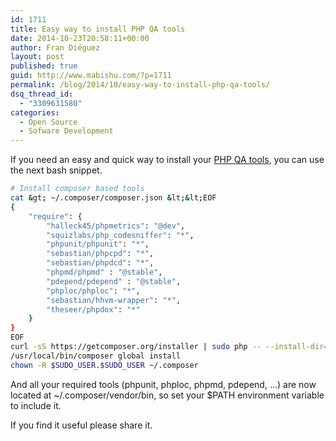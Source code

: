 ```yaml
---
id: 1711
title: Easy way to install PHP QA tools
date: 2014-10-23T20:58:11+00:00
author: Fran Diéguez
layout: post
published: true
guid: http://www.mabishu.com/?p=1711
permalink: /blog/2014/10/easy-way-to-install-php-qa-tools/
dsq_thread_id:
  - "3309631580"
categories:
  - Open Source
  - Sofware Development
---
```

If you need an easy and quick way to install your <a title="PHP QA tools website" href="http://phpqatools.org/" target="_blank">PHP QA tools</a>, you can use the next bash snippet.
```bash
# Install composer based tools
cat &gt; ~/.composer/composer.json &lt;&lt;EOF
{
    "require": {
        "halleck45/phpmetrics": "@dev",
        "squizlabs/php_codesniffer": "*",
        "phpunit/phpunit": "*",
        "sebastian/phpcpd": "*",
        "sebastian/phpdcd": "*",
        "phpmd/phpmd" : "@stable",
        "pdepend/pdepend" : "@stable",
        "phploc/phploc": "*",
        "sebastian/hhvm-wrapper": "*",
        "theseer/phpdox": "*"
    }
}
EOF
curl -sS https://getcomposer.org/installer | sudo php -- --install-dir=/usr/local/bin --filename=composer
/usr/local/bin/composer global install
chown -R $SUDO_USER.$SUDO_USER ~/.composer
```

And all your required tools (phpunit, phploc, phpmd, pdepend, ...) are now located at ~/.composer/vendor/bin, so set your $PATH environment variable to include it.

If you find it useful please share it.
